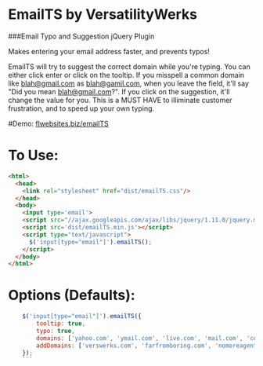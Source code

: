 EmailTS by VersatilityWerks
=====================
###Email Typo and Suggestion jQuery Plugin

Makes entering your email address faster, and prevents typos!

EmailTS will try to suggest the correct domain while you're typing. You can either click enter or click on the tooltip. If you misspell a common domain like blah@gmail.com as blah@gamil.com, when you leave the field, it'll say "Did you mean blah@gmail.com?". If you click on the suggestion, it'll change the value for you. This is a MUST HAVE to illiminate customer frustration, and to speed up your own typing.

#Demo: <a href='http://flwebsites.biz/emailTS'>flwebsites.biz/emailTS</a>

To Use:
=====
```html
<html>
  <head>
    <link rel="stylesheet" href="dist/emailTS.css"/>
  </head>
  <body>
    <input type='email'>
    <script src="//ajax.googleapis.com/ajax/libs/jquery/1.11.0/jquery.min.js"></script>
    <script src='dist/emailTS.min.js'></script>
    <script type="text/javascript">
      $('input[type="email"]').emailTS();
    </script>
  </body>
</html>
```

Options (Defaults):
====
```javascript
	$('input[type="email"]').emailTS({
		tooltip: true,
		typo: true,
		domains: ['yahoo.com', 'ymail.com', 'live.com', 'mail.com', 'comcast.com', 'comcast.net', 'yahoo.co.uk', 'hotmail.co.uk', 'verizon.net', 'sbcglobal.net', 'att.net', 'embarqmail.com', 'aim.com', 'me.com', 'msn.com', 'hotmail.com', 'gmail.com', 'aol.com'],
		addDomains: ['verswerks.com', 'farfromboring.com', 'nomoreagent.com']
	});
	```
